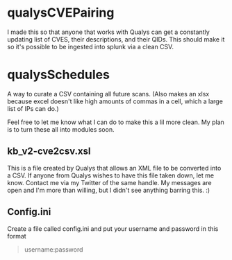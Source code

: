 # qualysCVEPairing

I made this so that anyone that works with Qualys can get a constantly updating list of CVES, their descriptions, and their QIDs. 
This should make it so it's possible to be ingested into splunk via a clean CSV. 

# qualysSchedules

A way to curate a CSV containing all future scans. (Also makes an xlsx because excel doesn't like high amounts of commas in a cell, which a large list of IPs can do.)

Feel free to let me know what I can do to make this a lil more clean. My plan is to turn these all into modules soon.

## kb_v2-cve2csv.xsl

This is a file created by Qualys that allows an XML file to be converted into a CSV. If anyone from Qualys wishes to have this file taken down, let me know. Contact me via my Twitter of the same handle. My messages are open and I'm more than willing, but I didn't see anything barring this. :)

## Config.ini
Create a file called config.ini and put your username and password in this format
>username:password
